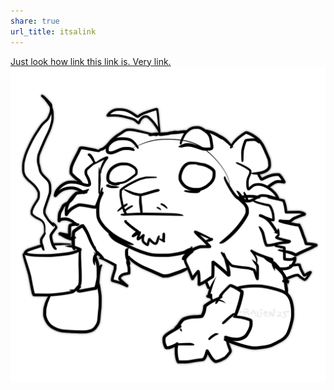 ```yaml
---
share: true
url_title: itsalink
---
```

[Just look how link this link is.  Very link.](itsalink.md)
![rapscallien-coffeeshrug.png](Files/rapscallien-coffeeshrug.png)

